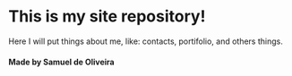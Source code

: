 # This is my site repository!

Here I will put things about me, like: contacts, portifolio,
and others things.

#### Made by Samuel de Oliveira

